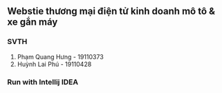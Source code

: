 ## Webstie thương mại điện tử kinh doanh mô tô & xe gắn máy

### SVTH
1. Phạm Quang Hưng - 19110373
2. Huỳnh Lai Phú - 19110428

### Run with Intellij IDEA
